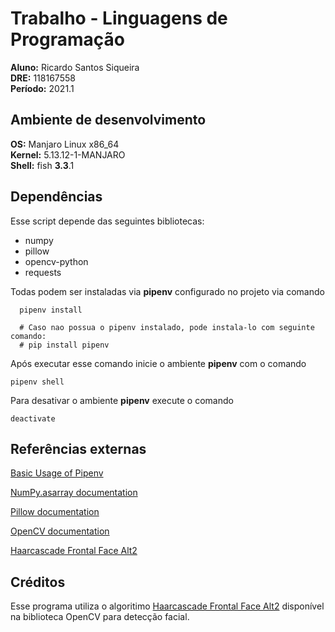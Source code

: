 # Trabalho - Linguagens de Programação

**Aluno:** Ricardo Santos Siqueira\
**DRE:** 118167558\
**Período:** 2021.1 

## Ambiente de desenvolvimento

**OS:** Manjaro Linux x86_64\
**Kernel:** 5.13.12-1-MANJARO\
**Shell:** fish **3.3**.1

## Dependências

  Esse script depende das seguintes bibliotecas:

  - numpy
  - pillow
  - opencv-python
  - requests

  Todas podem ser instaladas via **pipenv** configurado no projeto via comando

  ```console
    pipenv install

    # Caso nao possua o pipenv instalado, pode instala-lo com seguinte comando:
    # pip install pipenv
  ```
  Após executar esse comando inicie o ambiente **pipenv** com o comando
  
  ```console
  pipenv shell
  ```
  Para desativar o ambiente **pipenv** execute o comando
  
  ```console
  deactivate
  ```

## Referências externas

[Basic Usage of Pipenv](https://pipenv.pypa.io/en/latest/basics/)

[NumPy.asarray documentation](https://numpy.org/doc/stable/reference/generated/numpy.asarray.html)

[Pillow documentation](https://pillow.readthedocs.io/en/stable/)

[OpenCV documentation](http://www.opencv.org.cn/opencvdoc/2.3.2/html/genindex.html)

[Haarcascade Frontal Face Alt2](https://github.com/opencv/opencv/blob/master/data/haarcascades/haarcascade_frontalface_alt2.xml)

## Créditos

Esse programa utiliza o algoritimo [Haarcascade Frontal Face Alt2](https://github.com/opencv/opencv/blob/master/data/haarcascades/haarcascade_frontalface_alt2.xml) disponível na biblioteca OpenCV para detecção facial.